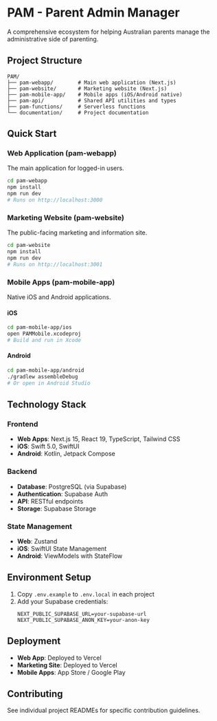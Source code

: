 # PAM - Parent Admin Manager

A comprehensive ecosystem for helping Australian parents manage the administrative side of parenting.

## Project Structure

```
PAM/
├── pam-webapp/        # Main web application (Next.js)
├── pam-website/       # Marketing website (Next.js)
├── pam-mobile-app/    # Mobile apps (iOS/Android native)
├── pam-api/           # Shared API utilities and types
├── pam-functions/     # Serverless functions
└── documentation/     # Project documentation
```

## Quick Start

### Web Application (pam-webapp)
The main application for logged-in users.

```bash
cd pam-webapp
npm install
npm run dev
# Runs on http://localhost:3000
```

### Marketing Website (pam-website)
The public-facing marketing and information site.

```bash
cd pam-website
npm install
npm run dev
# Runs on http://localhost:3001
```

### Mobile Apps (pam-mobile-app)
Native iOS and Android applications.

#### iOS
```bash
cd pam-mobile-app/ios
open PAMMobile.xcodeproj
# Build and run in Xcode
```

#### Android
```bash
cd pam-mobile-app/android
./gradlew assembleDebug
# Or open in Android Studio
```

## Technology Stack

### Frontend
- **Web Apps**: Next.js 15, React 19, TypeScript, Tailwind CSS
- **iOS**: Swift 5.0, SwiftUI
- **Android**: Kotlin, Jetpack Compose

### Backend
- **Database**: PostgreSQL (via Supabase)
- **Authentication**: Supabase Auth
- **API**: RESTful endpoints
- **Storage**: Supabase Storage

### State Management
- **Web**: Zustand
- **iOS**: SwiftUI State Management
- **Android**: ViewModels with StateFlow

## Environment Setup

1. Copy `.env.example` to `.env.local` in each project
2. Add your Supabase credentials:
   ```
   NEXT_PUBLIC_SUPABASE_URL=your-supabase-url
   NEXT_PUBLIC_SUPABASE_ANON_KEY=your-anon-key
   ```

## Deployment

- **Web App**: Deployed to Vercel
- **Marketing Site**: Deployed to Vercel
- **Mobile Apps**: App Store / Google Play

## Contributing

See individual project READMEs for specific contribution guidelines.